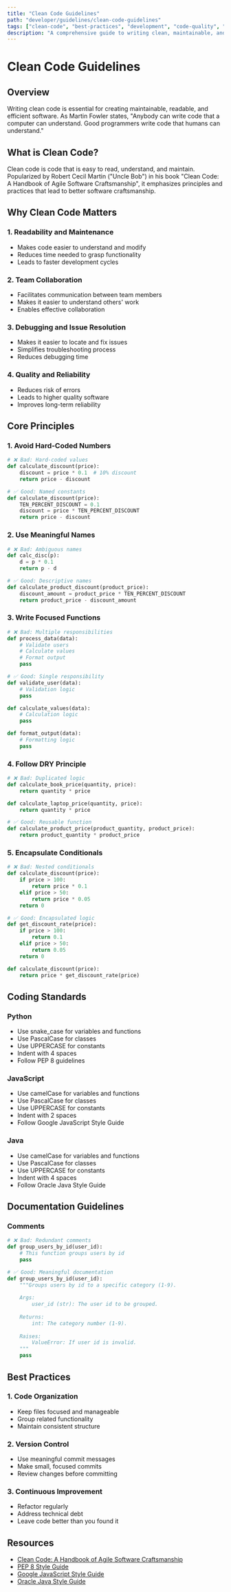 ```yaml
---
title: "Clean Code Guidelines"
path: "developer/guidelines/clean-code-guidelines"
tags: ["clean-code", "best-practices", "development", "code-quality", "maintainability"]
description: "A comprehensive guide to writing clean, maintainable, and readable code, following industry best practices and principles established by Robert C. Martin."
---
```


# Clean Code Guidelines

## Overview
Writing clean code is essential for creating maintainable, readable, and efficient software. As Martin Fowler states, "Anybody can write code that a computer can understand. Good programmers write code that humans can understand."

## What is Clean Code?
Clean code is code that is easy to read, understand, and maintain. Popularized by Robert Cecil Martin ("Uncle Bob") in his book "Clean Code: A Handbook of Agile Software Craftsmanship", it emphasizes principles and practices that lead to better software craftsmanship.

## Why Clean Code Matters

### 1. Readability and Maintenance
- Makes code easier to understand and modify
- Reduces time needed to grasp functionality
- Leads to faster development cycles

### 2. Team Collaboration
- Facilitates communication between team members
- Makes it easier to understand others' work
- Enables effective collaboration

### 3. Debugging and Issue Resolution
- Makes it easier to locate and fix issues
- Simplifies troubleshooting process
- Reduces debugging time

### 4. Quality and Reliability
- Reduces risk of errors
- Leads to higher quality software
- Improves long-term reliability

## Core Principles

### 1. Avoid Hard-Coded Numbers
```python
# ❌ Bad: Hard-coded values
def calculate_discount(price):
    discount = price * 0.1  # 10% discount
    return price - discount

# ✅ Good: Named constants
def calculate_discount(price):
    TEN_PERCENT_DISCOUNT = 0.1
    discount = price * TEN_PERCENT_DISCOUNT
    return price - discount
```

### 2. Use Meaningful Names
```python
# ❌ Bad: Ambiguous names
def calc_disc(p):
    d = p * 0.1
    return p - d

# ✅ Good: Descriptive names
def calculate_product_discount(product_price):
    discount_amount = product_price * TEN_PERCENT_DISCOUNT
    return product_price - discount_amount
```

### 3. Write Focused Functions
```python
# ❌ Bad: Multiple responsibilities
def process_data(data):
    # Validate users
    # Calculate values
    # Format output
    pass

# ✅ Good: Single responsibility
def validate_user(data):
    # Validation logic
    pass

def calculate_values(data):
    # Calculation logic
    pass

def format_output(data):
    # Formatting logic
    pass
```

### 4. Follow DRY Principle
```python
# ❌ Bad: Duplicated logic
def calculate_book_price(quantity, price):
    return quantity * price

def calculate_laptop_price(quantity, price):
    return quantity * price

# ✅ Good: Reusable function
def calculate_product_price(product_quantity, product_price):
    return product_quantity * product_price
```

### 5. Encapsulate Conditionals
```python
# ❌ Bad: Nested conditionals
def calculate_discount(price):
    if price > 100:
        return price * 0.1
    elif price > 50:
        return price * 0.05
    return 0

# ✅ Good: Encapsulated logic
def get_discount_rate(price):
    if price > 100:
        return 0.1
    elif price > 50:
        return 0.05
    return 0

def calculate_discount(price):
    return price * get_discount_rate(price)
```

## Coding Standards

### Python
- Use snake_case for variables and functions
- Use PascalCase for classes
- Use UPPERCASE for constants
- Indent with 4 spaces
- Follow PEP 8 guidelines

### JavaScript
- Use camelCase for variables and functions
- Use PascalCase for classes
- Use UPPERCASE for constants
- Indent with 2 spaces
- Follow Google JavaScript Style Guide

### Java
- Use camelCase for variables and functions
- Use PascalCase for classes
- Use UPPERCASE for constants
- Indent with 4 spaces
- Follow Oracle Java Style Guide

## Documentation Guidelines

### Comments
```python
# ❌ Bad: Redundant comments
def group_users_by_id(user_id):
    # This function groups users by id
    pass

# ✅ Good: Meaningful documentation
def group_users_by_id(user_id):
    """Groups users by id to a specific category (1-9).
    
    Args:
        user_id (str): The user id to be grouped.
    
    Returns:
        int: The category number (1-9).
        
    Raises:
        ValueError: If user id is invalid.
    """
    pass
```

## Best Practices

### 1. Code Organization
- Keep files focused and manageable
- Group related functionality
- Maintain consistent structure

### 2. Version Control
- Use meaningful commit messages
- Make small, focused commits
- Review changes before committing

### 3. Continuous Improvement
- Refactor regularly
- Address technical debt
- Leave code better than you found it

## Resources
- [Clean Code: A Handbook of Agile Software Craftsmanship](https://www.amazon.com/Clean-Code-Handbook-Software-Craftsmanship/dp/0132350882)
- [PEP 8 Style Guide](https://www.python.org/dev/peps/pep-0008/)
- [Google JavaScript Style Guide](https://google.github.io/styleguide/jsguide.html)
- [Oracle Java Style Guide](https://www.oracle.com/java/technologies/javase/codeconventions-contents.html) 